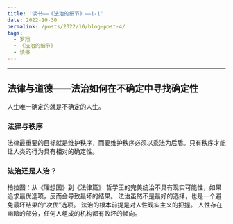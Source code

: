 ```yaml
---
title: '读书——《法治的细节》——1-1'
date: 2022-10-30
permalink: /posts/2022/10/blog-post-4/
tags:
  - 罗翔
  - 《法治的细节》
  - 读书
---
```


--------

## 法律与道德——法治如何在不确定中寻找确定性

人生唯一确定的就是不确定的人生。

### 法律与秩序

法律最重要的目标就是维护秩序，而要维护秩序必须以乘法为后盾。只有秩序才能让人类的行为具有相对的确定性。

### 法治还是人治？

柏拉图：从《理想国》到《法律篇》
哲学王的完美统治不具有现实可能性，如果追求最优选项，反而会导致最坏的结果。
法治虽然不是最好的选择，也是一个避免最坏结果的“次优”选项。
法治的根本前提是对人性现实主义的把握。
人性存在幽暗的部分，任何人组成的机构都有败坏的倾向。
